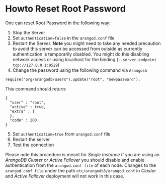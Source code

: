 # Howto Reset Root Password

One can reset Root Password in the following way:

1) Stop the Server
2) Set `authentication=false` in the `arangod.conf` file
3) Restart the Server. **Note** you might need to take any needed precaution to avoid this server can be accessed from outside as currently authentication is temporarily disabled. You might do this disabling network access or using localhost for the binding (`--server.endpoint tcp://127.0.0.1:8529`)
4) Change the password using the following command via `Arangosh`

```
require("org/arangodb/users").update("root", "newpassword");
```

This command should return:

```
{
  "user" : "root",
  "active" : true,
  "extra" : {
  },
  "code" : 200
}
```
5) Set `authentication=true` from `arangod.conf` file
6) Restart the server
7) Test the connection 

Please note this procedure is meant for _Single Instance_ if you are using an _ArangoDB Cluster_ or _Active Failover_ you should disable and enable authentication from the `arangod.conf file` of each node. Changes to the `arangod.conf file` under the path  `etc/arangodb3/arangod.conf` in _Cluster_ and _Active Failover_ deployment will not work in this case.